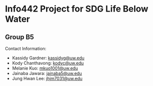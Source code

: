 # Info442 Project for SDG Life Below Water
## Group B5

Contact Information:
- Kassidy Gardner: kassidyg@uw.edu
- Kody Chanthavong: kodyc@uw.edu
- Melanie Kuo: mkuo1001@uw.edu
- Jainaba Jawara: jainaba5@uw.edu
- Jung Hwan Lee: jhjm7031@uw.edu
